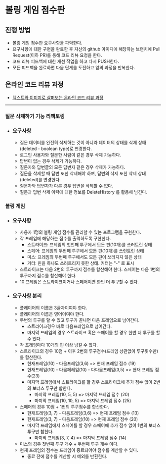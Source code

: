 # 볼링 게임 점수판
## 진행 방법
* 볼링 게임 점수판 요구사항을 파악한다.
* 요구사항에 대한 구현을 완료한 후 자신의 github 아이디에 해당하는 브랜치에 Pull Request(이하 PR)를 통해 코드 리뷰 요청을 한다.
* 코드 리뷰 피드백에 대한 개선 작업을 하고 다시 PUSH한다.
* 모든 피드백을 완료하면 다음 단계를 도전하고 앞의 과정을 반복한다.

## 온라인 코드 리뷰 과정
* [텍스트와 이미지로 살펴보는 온라인 코드 리뷰 과정](https://github.com/next-step/nextstep-docs/tree/master/codereview)

---

### 질문 삭제하기 기능 리팩토링

- ### 요구사항
  - 질문 데이터를 완전히 삭제하는 것이 아니라 데이터의 상태를 삭제 상태(deleted - boolean type)로 변경한다.
  - 로그인 사용자와 질문한 사람이 같은 경우 삭제 가능하다.
  - 답변이 없는 경우 삭제가 가능하다.
  - 질문자와 답변글의 모든 답변자 같은 경우 삭제가 가능하다.
  - 질문을 삭제할 때 답변 또한 삭제해야 하며, 답변의 삭제 또한 삭제 상태(deleted)를 변경한다.
  - 질문자와 답변자가 다른 경우 답변을 삭제할 수 없다.
  - 질문과 답변 삭제 이력에 대한 정보를 DeleteHistory 를 활용해 남긴다.

### 볼링 게임

- ### 요구사항
  - 사용자 1명의 볼링 게임 점수를 관리할 수 있는 프로그램을 구현한다.
  - 각 프레임에 해당하는 점수를 출력하도록 구현한다.
    - 스트라이크: 프레임의 첫번째 투구에서 모든 핀(10개)를 쓰러트린 상태
    - 스페어: 프레임의 두번째 투구에서 모든 핀(10개)를 쓰런트린 상태
    - 미스: 프레임의 두번째 투구에서도 모든 핀이 쓰러지지 않은 상태
    - 거터: 핀을 하나도 쓰러트리지 못한 상태. 커터는 "-" 로 표시
  - 스트라이크는 다음 2번의 투구까지 점수를 합산해야 한다. 스페어는 다음 1번의 투구까지 점수를 합산해야 한다.
  - 10 프레임은 스트라이크이거나 스페어이면 한번 더 투구할 수 있다.

- ### 요구사항 분리
  - 플레이어의 이름은 3글자이여야 한다.
  - 플레이어의 이름은 영어이여야 한다.
  - 두번의 투구를 할 수 있고 투구가 끝나면 다음 프레임으로 넘어간다.
    - 스트라이크경우 바로 다음프레임으로 넘어간다.
    - 마지막 프레임의 경우 스트라이크 혹은 스페어를 할 경우 한번 더 투구를 할 수 있다.
  - 각 프레임마다 10개의 핀 이상 넘길 수 없다.
  - 스트라이크의 경우 10점 + 이후 2번의 투구점수(프레임 상관없이 투구횟수만)를 합산한다.
    - 현재프레임(10) - 다음프레임(3,6) => 현재 프레임 점수 (19)
    - 현재프레임(10) - 다음페레임(10) - 다다음프레임(3,5) => 현재 프레임 점수(23)
    - 마지막 프레임에서 스트라이크를 할 경우 스트라이크에 추가 점수 없이 2번의 보너스 투구만 합한다.
      - 마지막 프레임(10, 5, 5) => 마지막 프레임 점수 (20)
      - 마지막 프레임(10, 10, 5) => 마지막 프레임 점수 (25)
  - 스페어의 경우 10점 + 1번의 투구점수를 합산한다.
    - 현재프레임(3, 7) - 다음프레임(3,6) => 현재 프레임 점수 (13)
    - 현재프레임(3, 7) - 다음프레임(10) => 현재 프레임 점수 (20)
    - 마지막 프레임에서 스페어를 할 경우 스페어에 추가 점수 없이 1번의 보너스 투구만 합친다.
      - 마지막 프레임(3, 7, 4) => 마지막 프레임 점수 (14)
  - 미스의 경우 첫번째 투구 개수 + 두번째 투구 개수 이다.
  - 현재 프레임의 점수는 프레임이 종료되어야 점수를 계산할 수 있다.
    - 종료 전에 점수를 계산할 시 예외를 반환한다.